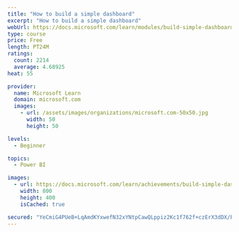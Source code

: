 ```yaml
---
title: "How to build a simple dashboard"
excerpt: "How to build a simple dashboard"
webUrl: https://docs.microsoft.com/learn/modules/build-simple-dashboard/
type: course
price: Free
length: PT24M
ratings:
  count: 2214
  average: 4.68925
heat: 55

provider:
  name: Microsoft Learn
  domain: microsoft.com
  images:
    - url: /assets/images/organizations/microsoft.com-50x50.jpg
      width: 50
      height: 50

levels:
  - Beginner

topics:
  - Power BI

images:
  - url: https://docs.microsoft.com/learn/achievements/build-simple-dashboard-social.png
    width: 800
    height: 400
    isCached: true

secured: "YeCmiG4PUeB+LqAmdKYxwefN32xYNtpCawQLppiz2Kc1f762f+czErX3dDX/bPmZBQP9OzqNVHNKD+GdAur/brUDohRE9xg56jr8MjDq+TlICu3rO3oBwJcpSJP1GT8Gd+qyIjUq/Lfu4ERxxw+jF0saXKDGoNw7yNi8CYPL/n9q6EWFp0u8yRPamUSQppqYwloD7WTxEW3rXRQQ8KQHFSTusVz7TNxMe5hW1GgFVRN1ppuXwEvQTqQCw9zEOa6cqmz9pFgOmOeiJqFApwXgWv9oIsLU11D9VeLZhCmM8uEYCkR9v7WR7Cqh+hNGhWD4t71ea/f9xaV2RqFwO1ZDdFUbfD6mPLhGxfNagd1NBY/zcXEE4ZmMHz6jaxDhP5U+kjKe6cP6UK91Bd+0M1EI7UWB4VbCP5iTBRbRexFScNI=;JRJkvyoBftNLeV1Ofh2HwQ=="
---
```


